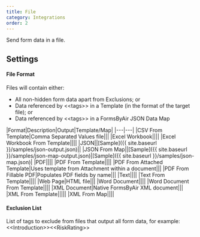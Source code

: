 ```yaml
---
title: File
category: Integrations
order: 2
---
```


Send form data in a file.

## Settings

#### File Format

Files will contain either:

* All non-hidden form data apart from Exclusions; or
* Data referenced by &lt;&lt;tags&gt;&gt; in a Template (in the format of the target file); or
* Data referenced by &lt;&lt;tags&gt;&gt; in a FormsByAir JSON Data Map

|Format|Description|Output|Template/Map|
|---|---|
|CSV From Template|Comma Separated Values file|||
|Excel Workbook||||
|Excel Workbook From Template||||
|JSON||[Sample]({{ site.baseurl }}/samples/json-output.json)||
|JSON From Map||[Sample]({{ site.baseurl }}/samples/json-map-output.json)|[Sample]({{ site.baseurl }}/samples/json-map.json)|
|PDF||||
|PDF From Template||||
|PDF From Attached Template|Uses template from Attachment within a document|||
|PDF From Fillable PDF|Populates PDF fields by name|||
|Text||||
|Text From Template||||
|Web Page|HTML file|||
|Word Document||||
|Word Document From Template||||
|XML Document|Native FormsByAir XML document|||
|XML From Template|||||
|XML From Map||||

#### Exclusion List

List of tags to exclude from files that output all form data, for example:
&lt;&lt;Introduction&gt;&gt;&lt;&lt;RiskRating&gt;&gt;
